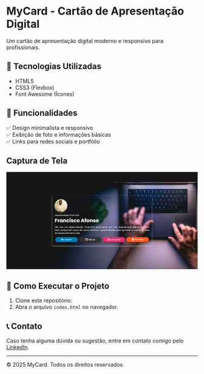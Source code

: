# MyCard - Cartão de Apresentação Digital

Um cartão de apresentação digital moderno e responsivo para profissionais.

## 📌 Tecnologias Utilizadas  
- HTML5  
- CSS3 (Flexbox)  
- Font Awesome (Ícones)  

## 🎯 Funcionalidades  
✅ Design minimalista e responsivo  
✅ Exibição de foto e informações básicas  
✅ Links para redes sociais e portfólio     

## Captura de Tela  
![Captura de ecrã](image/photograph/projeto%203%20(2).png)

## 🚀 Como Executar o Projeto  
1. Clone este repositório:
2. Abra o arquivo `index.html` no navegador.  

## 📞 Contato  
Caso tenha alguma dúvida ou sugestão, entre em contato comigo pelo [LinkedIn](https://www.linkedin.com/in/francisco-ngonde-afonso-1b903b204/).  

---
© 2025 MyCard. Todos os direitos reservados.

